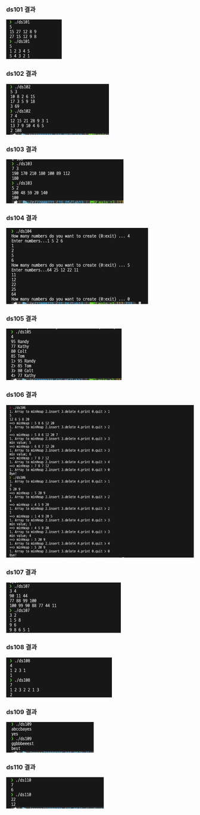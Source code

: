 ### ds101 결과

![](./result/ds101.png)

### ds102 결과

![](./result/ds102.png)

### ds103 결과

![](./result/ds103.png)

### ds104 결과

![](./result/ds104.png)

### ds105 결과

![](./result/ds105.png)

### ds106 결과

![](./result/ds106.png)

### ds107 결과

![](./result/ds107.png)

### ds108 결과

![](./result/ds108.png)

### ds109 결과

![](./result/ds109.png)

### ds110 결과

![](./result/ds110.png)
